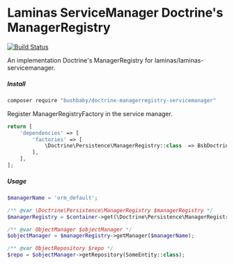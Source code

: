 
# Laminas ServiceManager Doctrine's ManagerRegistry

[![Build Status](https://travis-ci.com/bushbaby/BsbDoctrineManagerRegistryServiceManager.svg?branch=master)](https://travis-ci.com/bushbaby/BsbDoctrineManagerRegistryServiceManager)

An implementation Doctrine's ManagerRegistry for laminas/laminas-servicemanager.

##### Install

```bash
composer require "bushbaby/doctrine-managerregistry-servicemanager"
```

Register ManagerRegistryFactory in the service manager.

```php
return [
    'dependencies' => [
        'factories' => [
            \Doctrine\Persistence\ManagerRegistry::class  => BsbDoctrineRegistry\Container\ManagerRegistryFactory::class,
        ],
    ],
];
```

##### Usage

```php
$managerName = 'orm_default';

/** @var \Doctrine\Persistence\ManagerRegistry $managerRegistry */
$managerRegistry = $container->get(\Doctrine\Persistence\ManagerRegistry::class);

/** @var ObjectManager $objectManager */
$objectManager = $managerRegistry->getManager($managerName);

/** @var ObjectRepository $repo */
$repo = $objectManager->getRepository(SomeEntity::class);

```
